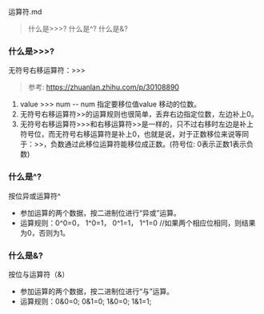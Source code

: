 运算符.md

> 什么是>>>?
> 什么是^?
> 什么是&?

### 什么是>>>?
无符号右移运算符：>>>
> 参考: https://zhuanlan.zhihu.com/p/30108890
1. value >>> num     --   num 指定要移位值value 移动的位数。
3. 无符号右移运算符>>的运算规则也很简单，丢弃右边指定位数，左边补上0。
3. 无符号右移运算符>>>和右移运算符>>是一样的，只不过右移时左边是补上符号位，而无符号右移运算符是补上0，也就是说，对于正数移位来说等同于：>>，负数通过此移位运算符能移位成正数。(符号位: 0表示正数1表示负数)

### 什么是^?
按位异或运算符^
- 参加运算的两个数据，按二进制位进行“异或”运算。
- 运算规则：0^0=0， 1^0=1， 0^1=1， 1^1=0 //如果两个相应位相同，则结果为0，否则为1。


### 什么是&?
按位与运算符（&）
- 参加运算的两个数据，按二进制位进行“与”运算。
- 运算规则：0&0=0;   0&1=0;    1&0=0;     1&1=1;